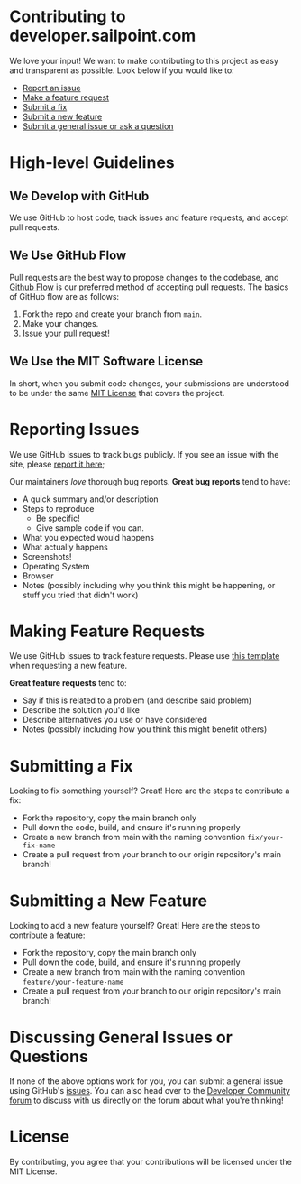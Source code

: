 # Contributing to developer.sailpoint.com

We love your input! We want to make contributing to this project as easy and
transparent as possible. Look below if you would like to:

- [Report an issue](#reporting-issues)
- [Make a feature request](#making-feature-requests)
- [Submit a fix](#submitting-a-fix)
- [Submit a new feature](#submitting-a-new-feature)
- [Submit a general issue or ask a question](#discussing-general-issues-or-questions)

# High-level Guidelines

## We Develop with GitHub

We use GitHub to host code, track issues and feature requests, and
accept pull requests.

## We Use GitHub Flow

Pull requests are the best way to propose changes to the codebase, and
[Github Flow](https://docs.github.com/en/get-started/quickstart/github-flow) is our preferred method of accepting pull requests.
The basics of GitHub flow are as follows:

1. Fork the repo and create your branch from `main`.
2. Make your changes.
3. Issue your pull request!

## We Use the MIT Software License

In short, when you submit code changes, your submissions are understood to be
under the same [MIT License](http://choosealicense.com/licenses/mit/) that
covers the project.

# Reporting Issues

We use GitHub issues to track bugs publicly.  If you see an issue with the site, please [report it here](https://github.com/sailpoint-oss/developer.sailpoint.com/issues/new?assignees=&labels=&template=bug-report.md&title=%5BBug%5D+Your+Bug+Report+Here);

Our maintainers _love_ thorough bug reports. **Great bug reports** tend to have:

- A quick summary and/or description
- Steps to reproduce
  - Be specific!
  - Give sample code if you can.
- What you expected would happens
- What actually happens
- Screenshots!
- Operating System
- Browser
- Notes (possibly including why you think this might be happening, or stuff you
  tried that didn't work)

# Making Feature Requests

We use GitHub issues to track feature requests. Please use [this template](https://github.com/sailpoint-oss/developer.sailpoint.com/issues/new?assignees=&labels=&template=feature-request.md&title=%5BFeature%5D+Your+Feature+Request+Here) when requesting a new feature.

**Great feature requests** tend to:

- Say if this is related to a problem (and describe said problem)
- Describe the solution you'd like
- Describe alternatives you use or have considered
- Notes (possibly including how you think this might benefit others)

# Submitting a Fix

Looking to fix something yourself? Great! Here are the steps to contribute a fix:

- Fork the repository, copy the main branch only
- Pull down the code, build, and ensure it's running properly
- Create a new branch from main with the naming convention `fix/your-fix-name`
- Create a pull request from your branch to our origin repository's main branch!

# Submitting a New Feature

Looking to add a new feature yourself? Great! Here are the steps to contribute a feature:

- Fork the repository, copy the main branch only
- Pull down the code, build, and ensure it's running properly
- Create a new branch from main with the naming convention
  `feature/your-feature-name`
- Create a pull request from your branch to our origin repository's main branch!

# Discussing General Issues or Questions

If none of the above options work for you, you can submit a general issue using GitHub's
[issues](https://github.com/sailpoint-oss/developer.sailpoint.com/issues). You
can also head over to the
[Developer Community forum](https://developer.sailpoint.com/discuss) to discuss
with us directly on the forum about what you're thinking!

# License

By contributing, you agree that your contributions will be licensed under the
MIT License.

